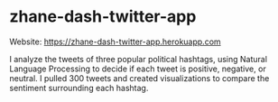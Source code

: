 # zhane-dash-twitter-app

Website: https://zhane-dash-twitter-app.herokuapp.com

I analyze the tweets of three popular political hashtags, using Natural Language Processing to decide if each tweet is positive, negative, or neutral.
I pulled 300 tweets and created visualizations to compare the sentiment surrounding each hashtag.
